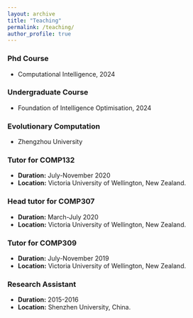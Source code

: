 ```yaml
---
layout: archive
title: "Teaching"
permalink: /teaching/
author_profile: true
---
```


 
### Phd Course
- Computational Intelligence, 2024

### Undergraduate Course
- Foundation of Intelligence Optimisation, 2024

### Evolutionary Computation
- Zhengzhou University

### Tutor for COMP132
- **Duration:** July-November 2020  
- **Location:** Victoria University of Wellington, New Zealand.

### Head tutor for COMP307
- **Duration:** March-July 2020  
- **Location:** Victoria University of Wellington, New Zealand.

### Tutor for COMP309
- **Duration:** July-November 2019  
- **Location:** Victoria University of Wellington, New Zealand.

### Research Assistant
- **Duration:** 2015-2016  
- **Location:** Shenzhen University, China.


